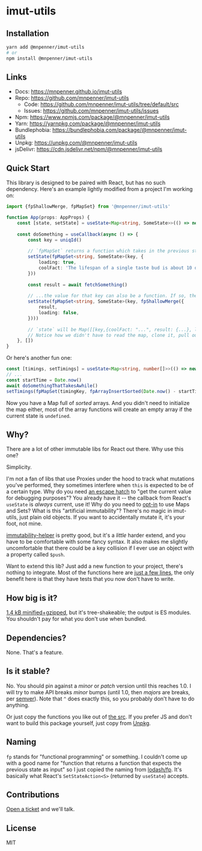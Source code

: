 # imut-utils

## Installation

```sh
yarn add @mnpenner/imut-utils
# or
npm install @mnpenner/imut-utils
```

## Links

- Docs: https://mnpenner.github.io/imut-utils
- Repo: https://github.com/mnpenner/imut-utils
  - Code: https://github.com/mnpenner/imut-utils/tree/default/src
  - Issues: https://github.com/mnpenner/imut-utils/issues
- Npm: https://www.npmjs.com/package/@mnpenner/imut-utils
- Yarn: https://yarnpkg.com/package/@mnpenner/imut-utils
- Bundlephobia: https://bundlephobia.com/package/@mnpenner/imut-utils
- Unpkg: https://unpkg.com/@mnpenner/imut-utils
- jsDelivr: https://cdn.jsdelivr.net/npm/@mnpenner/imut-utils

## Quick Start

This library is designed to be paired with React, but has no such dependency. Here's an example lightly modified from a project I'm working on:

```ts
import {fpShallowMerge, fpMapSet} from '@mnpenner/imut-utils'

function App(props: AppProps) {
    const [state, setState] = useState<Map<string, SomeState>>(() => new Map)
    
    const doSomething = useCallback(async () => {
        const key = uniqId()
        
        // `fpMapSet` returns a function which takes in the previous state, clones it and sets the given key to the given value.
        setState(fpMapSet<string, SomeState>(key, {
            loading: true,
            coolFact: 'The lifespan of a single taste bud is about 10 days.',
        }))
        
        const result = await fetchSomething()
        
        // ...the value for that key can also be a function. If so, the function will be called with the current value for that key. Here, we chain that together with `fpShallowMerge` which again returns a function expecting the previous state and merges in the given state.
        setState(fpMapSet<string, SomeState>(key, fpShallowMerge({
            result,
            loading: false,
        })))
        
        // `state` will be Map([[key,{coolFact: "...", result: {...}, loading: false}]])
        // Notice how we didn't have to read the map, clone it, pull out the current key and spread it into the new object. The deeper your objects get, the more typing you save because all the functions can be chained together.
    }, [])
}
```

Or here's another fun one:

```ts
const [timings, setTimings] = useState<Map<string, number[]>>(() => new Map)
// ...
const startTime = Date.now()
await doSomethingThatTakesAwhile()
setTimings(fpMapSet(timingKey, fpArrayInsertSorted(Date.now() - startTime)))
```

Now you have a Map full of *sorted* arrays. And you didn't need to initialize the map either, most of the array functions will create an empty array if the current state is `undefined`.

## Why?

There are a lot of other immutable libs for React out there. Why use this one?

Simplicity. 

I'm not a fan of libs that use Proxies under the hood to track what mutations you've performed, they sometimes interfere when `this` is expected to be of a certain type. Why do you need [an escape hatch](https://immerjs.github.io/immer/current/) to "get the current value for debugging purposes"? You already have it -- the callback from React's `useState` is *always* current, use it! Why do you need to [opt-in](https://i.imgur.com/zoWDuSa.png) to use Maps and Sets? What is this "artificial immutability"? There's no magic in imut-utils, just plain old objects. If you want to accidentally mutate it, it's your foot, not mine.


[immutability-helper](https://github.com/kolodny/immutability-helper) is pretty good, but it's a *little* harder extend, and you have to be comfortable with some fancy syntax. It also makes me slightly uncomfortable that there could be a key collision if I ever use an object with a property called `$push`.

Want to extend this lib? Just add a new function to your project, there's nothing to integrate. Most of the functions here are [just a few lines](https://github.com/mnpenner/imut-utils/blob/a783281d4e1e8fc5ea96e22f53861a4f4cae9d53/src/array.ts#L12), the only benefit here is that they have tests that you now don't have to write.


## How big is it?

[1.4 kB minified+gzipped](https://bundlephobia.com/package/@mnpenner/imut-utils@0.1.23), but it's tree-shakeable; the output is ES modules. You shouldn't pay for what you don't use when bundled.

## Dependencies?

None. That's a feature.

## Is it stable?

No. You should pin against a *minor* or *patch* version until this reaches 1.0. I will try to make API breaks *minor* bumps (until 1.0, then *majors* are breaks, per [semver](https://semver.org/#spec-item-4)). Note that `^` does exactly this, so you probably don't have to do anything.

Or just copy the functions you like out of [the src](https://github.com/mnpenner/imut-utils/tree/default/src). If you prefer JS and don't want to build this package yourself, just copy from [Unpkg](https://unpkg.com/@mnpenner/imut-utils).

## Naming

`fp` stands for "functional programming" or something. I couldn't come up with a good name for "function that returns a function that expects the previous state as input" so I just copied the naming from [lodash/fp](https://github.com/lodash/lodash/wiki/FP-Guide). It's basically what React's `SetStateAction<S>` (returned by `useState`) accepts.

## Contributions

[Open a ticket](https://github.com/mnpenner/imut-utils/issues) and we'll talk.

## License

MIT
